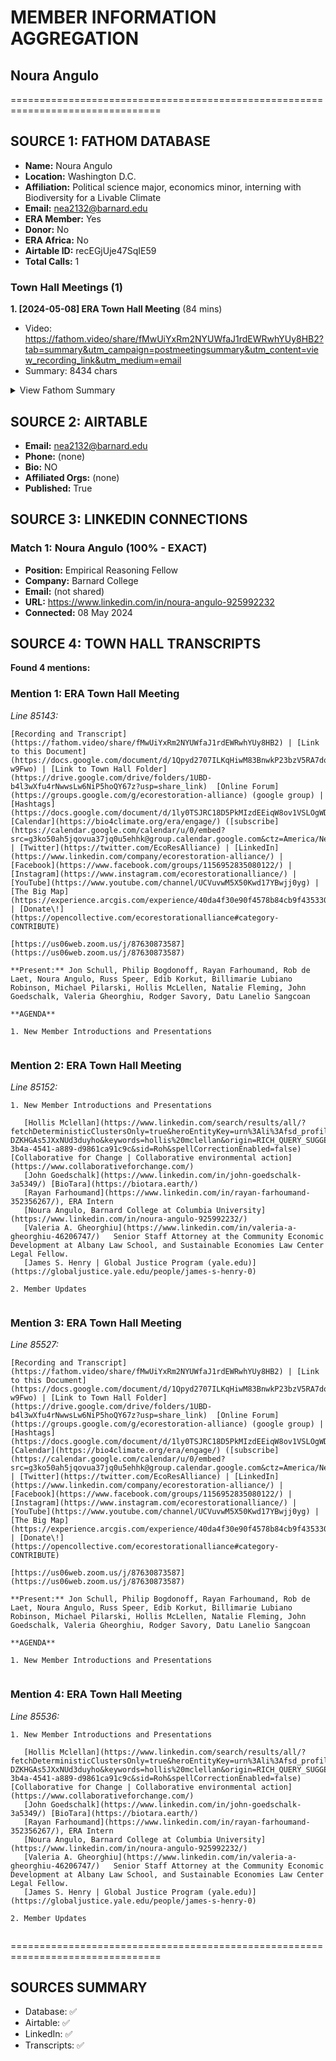 # MEMBER INFORMATION AGGREGATION
## Noura Angulo

================================================================================

## SOURCE 1: FATHOM DATABASE

- **Name:** Noura Angulo
- **Location:** Washington D.C.
- **Affiliation:** Political science major, economics minor, interning with Biodiversity for a Livable Climate
- **Email:** nea2132@barnard.edu
- **ERA Member:** Yes
- **Donor:** No
- **ERA Africa:** No
- **Airtable ID:** recEGjUje47SqIE59
- **Total Calls:** 1

### Town Hall Meetings (1)

**1. [2024-05-08] ERA Town Hall Meeting** (84 mins)
- Video: https://fathom.video/share/fMwUiYxRm2NYUWfaJ1rdEWRwhYUy8HB2?tab=summary&utm_campaign=postmeetingsummary&utm_content=view_recording_link&utm_medium=email
- Summary: 8434 chars

<details>
<summary>View Fathom Summary</summary>

```
*Meeting with Enabling The Future*

# ERA Town Hall Meeting

**Date:** May 08, 2024 | **Duration:** 84 mins

**Links:** [View Meeting](https://fathom.video/share/fMwUiYxRm2NYUWfaJ1rdEWRwhYUy8HB2?tab=summary&utm_campaign=postmeetingsummary&utm_content=view_recording_link&utm_medium=email) | [Ask Fathom](https://fathom.video/share/fMwUiYxRm2NYUWfaJ1rdEWRwhYUy8HB2?tab=ask_fathom&utm_campaign=postmeetingsummary&utm_content=ask_fathom&utm_medium=email)

## ACTION ITEMS ✨

- [ ] [Email Hollis links to eco-restoration films/videos compilations and carbon sequestration paper](https://fathom.video/share/fMwUiYxRm2NYUWfaJ1rdEWRwhYUy8HB2?tab=summary&timestamp=3772.9999&utm_campaign=postmeetingsummary&utm_content=action_item&utm_medium=email)
- [ ] [Post Michael Pilarski's carbon sequestration paper in Collaborative for Change article section](https://fathom.video/share/fMwUiYxRm2NYUWfaJ1rdEWRwhYUy8HB2?tab=summary&timestamp=3854.9999&utm_campaign=postmeetingsummary&utm_content=action_item&utm_medium=email)
- [ ] [Contact Hollis McLellan to discuss interconnecting ERA and Collaborative for Change activities](https://fathom.video/share/fMwUiYxRm2NYUWfaJ1rdEWRwhYUy8HB2?tab=summary&timestamp=4155.9999&utm_campaign=postmeetingsummary&utm_content=action_item&utm_medium=email)
- [ ] [Draft and distribute ERA fund allocation proposal for $3000 member directory development](https://fathom.video/share/fMwUiYxRm2NYUWfaJ1rdEWRwhYUy8HB2?tab=summary&timestamp=4606.9999&utm_campaign=postmeetingsummary&utm_content=action_item&utm_medium=email)
- [ ] [Schedule regular check-in meetings with intern Ryan Farhoman](https://fathom.video/share/fMwUiYxRm2NYUWfaJ1rdEWRwhYUy8HB2?tab=summary&timestamp=4931.9999&utm_campaign=postmeetingsummary&utm_content=action_item&utm_medium=email)


## Meeting Purpose

## Key Takeaways

- [Several new members introduced themselves and their projects, including John Goedschalk (Biotara), Noura Angulo (Biodiversity for a Livable Climate intern), and Hollis McLellan (Co

... (6434 more chars)
```

</details>

## SOURCE 2: AIRTABLE

- **Email:** nea2132@barnard.edu
- **Phone:** (none)
- **Bio:** NO
- **Affiliated Orgs:** (none)
- **Published:** True

## SOURCE 3: LINKEDIN CONNECTIONS

### Match 1: Noura Angulo (100% - EXACT)
- **Position:** Empirical Reasoning Fellow
- **Company:** Barnard College
- **Email:** (not shared)
- **URL:** https://www.linkedin.com/in/noura-angulo-925992232
- **Connected:** 08 May 2024

## SOURCE 4: TOWN HALL TRANSCRIPTS

**Found 4 mentions:**

### Mention 1: ERA Town Hall Meeting
*Line 85143:*
```
[Recording and Transcript](https://fathom.video/share/fMwUiYxRm2NYUWfaJ1rdEWRwhYUy8HB2) | [Link to this Document](https://docs.google.com/document/d/1Qpyd2707ILKqHiwM83BnwkP23bzV5RA7doQrD-w9Fwo) | [Link to Town Hall Folder](https://drive.google.com/drive/folders/1UBD-b4l3wXfu4rNwwsLw6NiP5hoQY67z?usp=share_link)  [Online Forum](https://groups.google.com/g/ecorestoration-alliance) (google group) | [Hashtags](https://docs.google.com/document/d/1ly0TSJRC18D5PkMIzdEEiqW8ov1VSLOgWD7arne3wGs/edit)  
[Calendar](https://bio4climate.org/era/engage/) ([subscribe](https://calendar.google.com/calendar/u/0/embed?src=g3ko50ah5jqovua37jq0u5ehhk@group.calendar.google.com&ctz=America/New_York)\!) | [Twitter](https://twitter.com/EcoResAlliance) | [LinkedIn](https://www.linkedin.com/company/ecorestoration-alliance/) | [Facebook](https://www.facebook.com/groups/1156952835080122/) | [Instagram](https://www.instagram.com/ecorestorationalliance/) | [YouTube](https://www.youtube.com/channel/UCVuvwM5X50Kwd17YBwjj0yg) | [The Big Map](https://experience.arcgis.com/experience/40da4f30e90f4578b84cb9f4353308a6) | [Donate\!](https://opencollective.com/ecorestorationalliance#category-CONTRIBUTE)

[https://us06web.zoom.us/j/87630873587](https://us06web.zoom.us/j/87630873587) 

**Present:** Jon Schull, Philip Bogdonoff, Rayan Farhoumand, Rob de Laet, Noura Angulo, Russ Speer, Edib Korkut, Billimarie Lubiano Robinson, Michael Pilarski, Hollis McLellen, Natalie Fleming, John Goedschalk, Valeria Gheorghiu, Rodger Savory, Datu Lanelio Sangcoan

**AGENDA**

1. New Member Introductions and Presentations  
     
```

### Mention 2: ERA Town Hall Meeting
*Line 85152:*
```
1. New Member Introductions and Presentations  
     
   [Hollis Mclellan](https://www.linkedin.com/search/results/all/?fetchDeterministicClustersOnly=true&heroEntityKey=urn%3Ali%3Afsd_profile%3AACoAABeQ_igBbeWNQf-DZKHGAs5JXxNUd3duyho&keywords=hollis%20mclellan&origin=RICH_QUERY_SUGGESTION&position=0&searchId=9352ec7c-3b4a-4541-a889-d9861ca91c9c&sid=Roh&spellCorrectionEnabled=false) [Collaborative for Change | Collaborative environmental action](https://www.collaborativeforchange.com/)  
   [John Goedschalk](https://www.linkedin.com/in/john-goedschalk-3a5349/) [BioTara](https://biotara.earth/)  
   [Rayan Farhoumand](https://www.linkedin.com/in/rayan-farhoumand-352356267/), ERA Intern  
   [Noura Angulo, Barnard College at Columbia University](https://www.linkedin.com/in/noura-angulo-925992232/)  
   [Valeria A. Gheorghiu](https://www.linkedin.com/in/valeria-a-gheorghiu-46206747/)   Senior Staff Attorney at the Community Economic Development at Albany Law School, and Sustainable Economies Law Center Legal Fellow.   
   [James S. Henry | Global Justice Program (yale.edu)](https://globaljustice.yale.edu/people/james-s-henry-0)

2. Member Updates  
     
```

### Mention 3: ERA Town Hall Meeting
*Line 85527:*
```
[Recording and Transcript](https://fathom.video/share/fMwUiYxRm2NYUWfaJ1rdEWRwhYUy8HB2) | [Link to this Document](https://docs.google.com/document/d/1Qpyd2707ILKqHiwM83BnwkP23bzV5RA7doQrD-w9Fwo) | [Link to Town Hall Folder](https://drive.google.com/drive/folders/1UBD-b4l3wXfu4rNwwsLw6NiP5hoQY67z?usp=share_link)  [Online Forum](https://groups.google.com/g/ecorestoration-alliance) (google group) | [Hashtags](https://docs.google.com/document/d/1ly0TSJRC18D5PkMIzdEEiqW8ov1VSLOgWD7arne3wGs/edit)  
[Calendar](https://bio4climate.org/era/engage/) ([subscribe](https://calendar.google.com/calendar/u/0/embed?src=g3ko50ah5jqovua37jq0u5ehhk@group.calendar.google.com&ctz=America/New_York)\!) | [Twitter](https://twitter.com/EcoResAlliance) | [LinkedIn](https://www.linkedin.com/company/ecorestoration-alliance/) | [Facebook](https://www.facebook.com/groups/1156952835080122/) | [Instagram](https://www.instagram.com/ecorestorationalliance/) | [YouTube](https://www.youtube.com/channel/UCVuvwM5X50Kwd17YBwjj0yg) | [The Big Map](https://experience.arcgis.com/experience/40da4f30e90f4578b84cb9f4353308a6) | [Donate\!](https://opencollective.com/ecorestorationalliance#category-CONTRIBUTE)

[https://us06web.zoom.us/j/87630873587](https://us06web.zoom.us/j/87630873587) 

**Present:** Jon Schull, Philip Bogdonoff, Rayan Farhoumand, Rob de Laet, Noura Angulo, Russ Speer, Edib Korkut, Billimarie Lubiano Robinson, Michael Pilarski, Hollis McLellen, Natalie Fleming, John Goedschalk, Valeria Gheorghiu, Rodger Savory, Datu Lanelio Sangcoan

**AGENDA**

1. New Member Introductions and Presentations  
     
```

### Mention 4: ERA Town Hall Meeting
*Line 85536:*
```
1. New Member Introductions and Presentations  
     
   [Hollis Mclellan](https://www.linkedin.com/search/results/all/?fetchDeterministicClustersOnly=true&heroEntityKey=urn%3Ali%3Afsd_profile%3AACoAABeQ_igBbeWNQf-DZKHGAs5JXxNUd3duyho&keywords=hollis%20mclellan&origin=RICH_QUERY_SUGGESTION&position=0&searchId=9352ec7c-3b4a-4541-a889-d9861ca91c9c&sid=Roh&spellCorrectionEnabled=false) [Collaborative for Change | Collaborative environmental action](https://www.collaborativeforchange.com/)  
   [John Goedschalk](https://www.linkedin.com/in/john-goedschalk-3a5349/) [BioTara](https://biotara.earth/)  
   [Rayan Farhoumand](https://www.linkedin.com/in/rayan-farhoumand-352356267/), ERA Intern  
   [Noura Angulo, Barnard College at Columbia University](https://www.linkedin.com/in/noura-angulo-925992232/)  
   [Valeria A. Gheorghiu](https://www.linkedin.com/in/valeria-a-gheorghiu-46206747/)   Senior Staff Attorney at the Community Economic Development at Albany Law School, and Sustainable Economies Law Center Legal Fellow.   
   [James S. Henry | Global Justice Program (yale.edu)](https://globaljustice.yale.edu/people/james-s-henry-0)

2. Member Updates  
     
```

================================================================================
## SOURCES SUMMARY

- Database: ✅
- Airtable: ✅
- LinkedIn: ✅
- Transcripts: ✅
